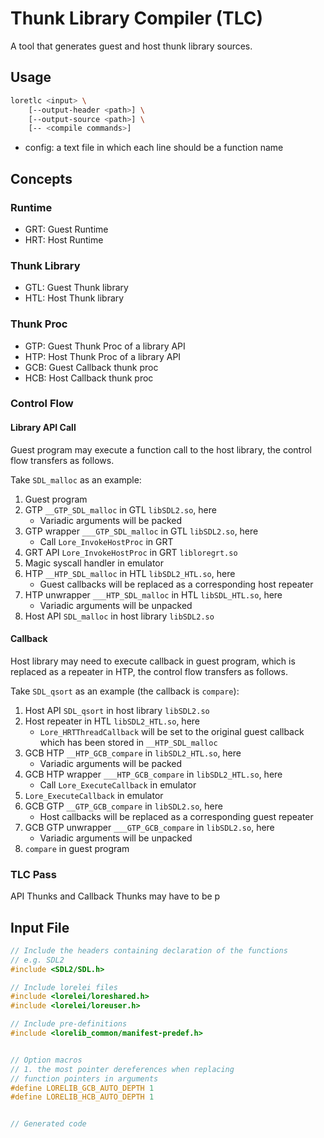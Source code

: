 # Thunk Library Compiler (TLC)

A tool that generates guest and host thunk library sources.

## Usage

```bash
loretlc <input> \
    [--output-header <path>] \
    [--output-source <path>] \
    [-- <compile commands>]
```

- config: a text file in which each line should be a function name

## Concepts

### Runtime
- GRT: Guest Runtime
- HRT: Host Runtime

### Thunk Library
- GTL: Guest Thunk library
- HTL: Host Thunk library

### Thunk Proc
- GTP: Guest Thunk Proc of a library API
- HTP: Host Thunk Proc of a library API
- GCB: Guest Callback thunk proc
- HCB: Host Callback thunk proc

### Control Flow

#### Library API Call
Guest program may execute a function call to the host library, the control flow transfers as follows.

Take `SDL_malloc` as an example:
1. Guest program
2. GTP `__GTP_SDL_malloc` in GTL `libSDL2.so`, here
    - Variadic arguments will be packed
3. GTP wrapper `___GTP_SDL_malloc` in GTL `libSDL2.so`, here
    - Call `Lore_InvokeHostProc` in GRT
5. GRT API `Lore_InvokeHostProc` in GRT `libloregrt.so`
6. Magic syscall handler in emulator
7. HTP `__HTP_SDL_malloc` in HTL `libSDL2_HTL.so`, here
    - Guest callbacks will be replaced as a corresponding host repeater
8. HTP unwrapper `___HTP_SDL_malloc` in HTL `libSDL_HTL.so`, here
    - Variadic arguments will be unpacked
9. Host API `SDL_malloc` in host library `libSDL2.so`

#### Callback
Host library may need to execute callback in guest program, which is replaced as a repeater in HTP, the control flow transfers as follows.

Take `SDL_qsort` as an example (the callback is `compare`):
1. Host API `SDL_qsort` in host library `libSDL2.so`
2. Host repeater in HTL `libSDL2_HTL.so`, here
    - `Lore_HRTThreadCallback` will be set to the original guest callback which has been stored in `__HTP_SDL_malloc`
3. GCB HTP `__HTP_GCB_compare` in `libSDL2_HTL.so`, here
    - Variadic arguments will be packed
4. GCB HTP wrapper `___HTP_GCB_compare` in `libSDL2_HTL.so`, here
    - Call `Lore_ExecuteCallback` in emulator
5. `Lore_ExecuteCallback` in emulator
6. GCB GTP `__GTP_GCB_compare` in `libSDL2.so`, here
    - Host callbacks will be replaced as a corresponding guest repeater
7. GCB GTP unwrapper `___GTP_GCB_compare` in `libSDL2.so`, here
    - Variadic arguments will be unpacked
8. `compare` in guest program

### TLC Pass

API Thunks and Callback Thunks may have to be p

## Input File

```c
// Include the headers containing declaration of the functions
// e.g. SDL2
#include <SDL2/SDL.h>

// Include lorelei files
#include <lorelei/loreshared.h>
#include <lorelei/loreuser.h>

// Include pre-definitions
#include <lorelib_common/manifest-predef.h>


// Option macros
// 1. the most pointer dereferences when replacing
// function pointers in arguments
#define LORELIB_GCB_AUTO_DEPTH 1
#define LORELIB_HCB_AUTO_DEPTH 1


// Generated code


```